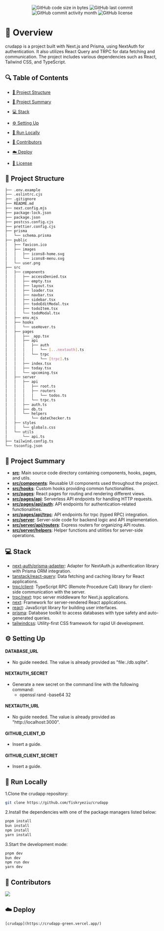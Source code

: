 
<p align="center">
<img src="https://img.shields.io/github/languages/code-size/fiskryeziu/crudapp" alt="GitHub code size in bytes" />
<img src="https://img.shields.io/github/last-commit/fiskryeziu/crudapp" alt="GitHub last commit" />
<img src="https://img.shields.io/github/commit-activity/m/fiskryeziu/crudapp" alt="GitHub commit activity month" />
<img src="https://img.shields.io/github/license/fiskryeziu/crudapp" alt="GitHub license" />
</p>

<p></p>
<p></p>

# 📌 Overview

crudapp is a project built with Next.js and Prisma, using NextAuth for authentication. It also utilizes React Query and TRPC for data fetching and communication. The project includes various dependencies such as React, Tailwind CSS, and TypeScript.

## 🔍 Table of Contents

* [📁 Project Structure](#project-structure)

* [📝 Project Summary](#project-summary)

* [💻 Stack](#stack)

* [⚙️ Setting Up](#setting-up)

* [🚀 Run Locally](#run-locally)

* [🙌 Contributors](#contributors)

* [☁️ Deploy](#deploy)

* [📄 License](#license)

## 📁 Project Structure

```bash
├── .env.example
├── .eslintrc.cjs
├── .gitignore
├── README.md
├── next.config.mjs
├── package-lock.json
├── package.json
├── postcss.config.cjs
├── prettier.config.cjs
├── prisma
│   └── schema.prisma
├── public
│   ├── favicon.ico
│   ├── images
│   │   ├── icons8-home.svg
│   │   └── icons8-menu.svg
│   └── user.png
├── src
│   ├── components
│   │   ├── accessDenied.tsx
│   │   ├── empty.tsx
│   │   ├── layout.tsx
│   │   ├── loader.tsx
│   │   ├── navbar.tsx
│   │   ├── sidebar.tsx
│   │   ├── todoEditModal.tsx
│   │   ├── todoItem.tsx
│   │   └── todoModal.tsx
│   ├── env.mjs
│   ├── hooks
│   │   └── useHover.ts
│   ├── pages
│   │   ├── _app.tsx
│   │   ├── api
│   │   │   ├── auth
│   │   │   │   └── [...nextauth].ts
│   │   │   └── trpc
│   │   │       └── [trpc].ts
│   │   ├── index.tsx
│   │   ├── today.tsx
│   │   └── upcoming.tsx
│   ├── server
│   │   ├── api
│   │   │   ├── root.ts
│   │   │   ├── routers
│   │   │   │   └── todos.ts
│   │   │   └── trpc.ts
│   │   ├── auth.ts
│   │   ├── db.ts
│   │   └── helpers
│   │       └── dateChecker.ts
│   ├── styles
│   │   └── globals.css
│   └── utils
│       └── api.ts
├── tailwind.config.ts
└── tsconfig.json
```

## 📝 Project Summary

- [**src**](src): Main source code directory containing components, hooks, pages, and utils.
- [**src/components**](src/components): Reusable UI components used throughout the project.
- [**src/hooks**](src/hooks): Custom hooks providing common functionalities.
- [**src/pages**](src/pages): React pages for routing and rendering different views.
- [**src/pages/api**](src/pages/api): Serverless API endpoints for handling HTTP requests.
- [**src/pages/api/auth**](src/pages/api/auth): API endpoints for authentication-related functionalities.
- [**src/pages/api/trpc**](src/pages/api/trpc): API endpoints for trpc (typed RPC) integration.
- [**src/server**](src/server): Server-side code for backend logic and API implementation.
- [**src/server/api/routers**](src/server/api/routers): Express routers for organizing API routes.
- [**src/server/helpers**](src/server/helpers): Helper functions and utilities for server-side operations.

## 💻 Stack

- [next-auth/prisma-adapter](https://github.com/nextauthjs/adapters/tree/main/packages/prisma): Adapter for NextAuth.js authentication library with Prisma ORM integration.
- [tanstack/react-query](https://github.com/tannerlinsley/react-query): Data fetching and caching library for React applications.
- [trpc/client](https://github.com/trpc/trpc/tree/main/packages/client): TypeScript RPC (Remote Procedure Call) library for client-side communication with the server.
- [trpc/next](https://github.com/trpc/trpc/tree/main/packages/next): trpc server middleware for Next.js applications.
- [next](https://github.com/vercel/next.js): Framework for server-rendered React applications.
- [react](https://reactjs.org/): JavaScript library for building user interfaces.
- [prisma](https://www.prisma.io/): Database toolkit to access databases with type safety and auto-generated queries.
- [tailwindcss](https://tailwindcss.com/): Utility-first CSS framework for rapid UI development.

## ⚙️ Setting Up

#### DATABASE_URL
- No guide needed. The value is already provided as "file:./db.sqlite".

#### NEXTAUTH_SECRET
- Generate a new secret on the command line with the following command:
  - openssl rand -base64 32

#### NEXTAUTH_URL
- No guide needed. The value is already provided as "http://localhost:3000".

#### GITHUB_CLIENT_ID
- Insert a guide.

#### GITHUB_CLIENT_SECRET
- Insert a guide.

## 🚀 Run Locally
1.Clone the crudapp repository:
```sh
git clone https://github.com/fiskryeziu/crudapp
```
2.Install the dependencies with one of the package managers listed below:
```bash
pnpm install
bun install
npm install
yarn install
```
3.Start the development mode:
```bash
pnpm dev
bun dev
npm run dev
yarn dev
```

## 🙌 Contributors
<a href="https://github.com/fiskryeziu/crudapp/graphs/contributors">
<img src="https://contrib.rocks/image?repo=fiskryeziu/crudapp" />
</a>

## ☁️ Deploy

`[crudapp](https://crudapp-green.vercel.app/)`

